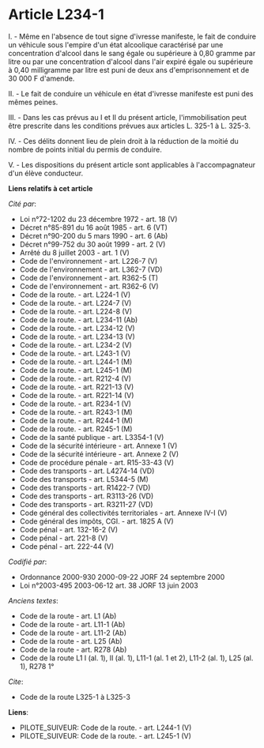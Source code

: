 # Article L234-1

I. - Même en l'absence de tout signe d'ivresse manifeste, le fait de conduire un véhicule sous l'empire d'un état alcoolique
caractérisé par une concentration d'alcool dans le sang égale ou supérieure à 0,80 gramme par litre ou par une concentration
d'alcool dans l'air expiré égale ou supérieure à 0,40 milligramme par litre est puni de deux ans d'emprisonnement et de 30
000 F d'amende.

II. - Le fait de conduire un véhicule en état d'ivresse manifeste est puni des mêmes peines.

III. - Dans les cas prévus au I et II du présent article, l'immobilisation peut être prescrite dans les conditions prévues
aux articles L. 325-1 à L. 325-3.

IV. - Ces délits donnent lieu de plein droit à la réduction de la moitié du nombre de points initial du permis de conduire.

V. - Les dispositions du présent article sont applicables à l'accompagnateur d'un élève conducteur.

**Liens relatifs à cet article**

_Cité par_:

  - Loi n°72-1202 du 23 décembre 1972 - art. 18 (V)
  - Décret n°85-891 du 16 août 1985 - art. 6 (VT)
  - Décret n°90-200 du 5 mars 1990 - art. 6 (Ab)
  - Décret n°99-752 du 30 août 1999 - art. 2 (V)
  - Arrêté du 8 juillet 2003 - art. 1 (V)
  - Code de l'environnement - art. L226-7 (V)
  - Code de l'environnement - art. L362-7 (VD)
  - Code de l'environnement - art. R362-5 (T)
  - Code de l'environnement - art. R362-6 (V)
  - Code de la route. - art. L224-1 (V)
  - Code de la route. - art. L224-7 (V)
  - Code de la route. - art. L224-8 (V)
  - Code de la route. - art. L234-11 (Ab)
  - Code de la route. - art. L234-12 (V)
  - Code de la route. - art. L234-13 (V)
  - Code de la route. - art. L234-2 (V)
  - Code de la route. - art. L243-1 (V)
  - Code de la route. - art. L244-1 (M)
  - Code de la route. - art. L245-1 (M)
  - Code de la route. - art. R212-4 (V)
  - Code de la route. - art. R221-13 (V)
  - Code de la route. - art. R221-14 (V)
  - Code de la route. - art. R234-1 (V)
  - Code de la route. - art. R243-1 (M)
  - Code de la route. - art. R244-1 (M)
  - Code de la route. - art. R245-1 (M)
  - Code de la santé publique - art. L3354-1 (V)
  - Code de la sécurité intérieure - art. Annexe 1 (V)
  - Code de la sécurité intérieure - art. Annexe 2 (V)
  - Code de procédure pénale - art. R15-33-43 (V)
  - Code des transports - art. L4274-14 (VD)
  - Code des transports - art. L5344-5 (M)
  - Code des transports - art. R1422-7 (VD)
  - Code des transports - art. R3113-26 (VD)
  - Code des transports - art. R3211-27 (VD)
  - Code général des collectivités territoriales - art. Annexe IV-I (V)
  - Code général des impôts, CGI. - art. 1825 A (V)
  - Code pénal - art. 132-16-2 (V)
  - Code pénal - art. 221-8 (V)
  - Code pénal - art. 222-44 (V)

_Codifié par_:

  - Ordonnance 2000-930 2000-09-22 JORF 24 septembre 2000
  - Loi n°2003-495 2003-06-12 art. 38 JORF 13 juin 2003

_Anciens textes_:

  - Code de la route - art. L1 (Ab)
  - Code de la route - art. L11-1 (Ab)
  - Code de la route - art. L11-2 (Ab)
  - Code de la route - art. L25 (Ab)
  - Code de la route - art. R278 (Ab)
  - Code de la route L1 I (al. 1), II (al. 1), L11-1 (al. 1 et 2), L11-2 (al. 1), L25 (al. 1), R278 1°

_Cite_:

  - Code de la route L325-1 à L325-3

**Liens**:

  - PILOTE_SUIVEUR: Code de la route. - art. L244-1 (V)
  - PILOTE_SUIVEUR: Code de la route. - art. L245-1 (V)
